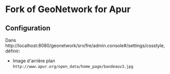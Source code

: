 # Fork of GeoNetwork for Apur

## Configuration

Dans http://localhost:8080/geonetwork/srv/fre/admin.console#/settings/cssstyle, définir:

* Image d'arrière plan ```http://www.apur.org/open_data/home_page/bandeauv3.jpg```
